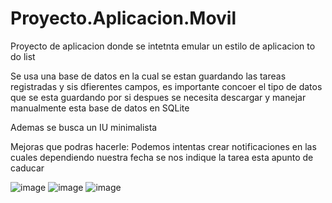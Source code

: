 # Proyecto.Aplicacion.Movil
Proyecto de aplicacion donde se intetnta emular un estilo de aplicacion to do list

Se usa una base de datos en la cual se estan guardando las tareas registradas y sis dfierentes campos, es importante concoer el tipo de datos que se esta guardando por si despues se necesita descargar y manejar manualmente esta base de datos en SQLite

Ademas se busca un IU minimalista

Mejoras que podras hacerle:
Podemos intentas crear notificaciones en las cuales dependiendo nuestra fecha se nos indique la tarea esta apunto de caducar

![image](https://github.com/Ferchunado/Proyecto.Aplicacion.Movil/assets/89169827/57c28c7e-7d52-42aa-9fee-995ade3fc3d8)
![image](https://github.com/Ferchunado/Proyecto.Aplicacion.Movil/assets/89169827/9d0e3124-dd06-473d-a201-9fb5cfd381e7)
![image](https://github.com/Ferchunado/Proyecto.Aplicacion.Movil/assets/89169827/d2871f8d-3463-4d47-87ec-f55b36929037)


